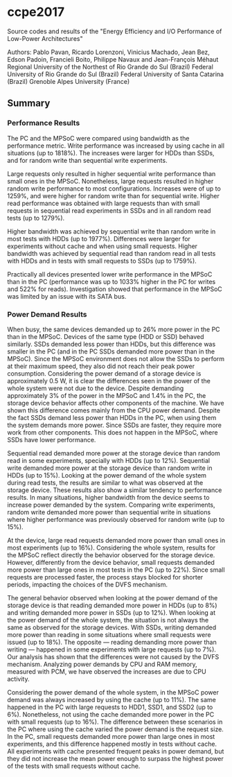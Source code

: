 # ccpe2017

Source codes and results of the "Energy Efficiency and I/O Performance of Low-Power Architectures"

Authors: Pablo Pavan, Ricardo Lorenzoni, Vinicius Machado, Jean Bez, Edson Padoin, Francieli Boito, Philippe Navaux and Jean-François Méhaut
Regional University of the Northest of Rio Grande do Sul (Brazil)
Federal University of Rio Grande do Sul (Brazil)
Federal University of Santa Catarina (Brazil)
Grenoble Alpes University (France)

## Summary

### Performance Results

The PC and the MPSoC were compared using bandwidth as the performance metric. Write performance was increased by using cache in all situations (up to 1818%). The increases were larger for HDDs than SSDs, and for random write than sequential write experiments. 

Large requests only resulted in higher sequential write performance than small ones in the MPSoC. Nonetheless, large requests resulted in
higher random write performance to most configurations. Increases were of up to 1259%, and were higher for random write than for sequential write. 
Higher read performance was obtained
with large requests than with small requests in sequential read experiments in SSDs and in all random read tests (up to 1279%). 

Higher bandwidth was achieved by sequential write than random write in most tests with
HDDs (up to 1977%). Differences were larger for experiments without cache and when using small requests. Higher bandwidth was achieved by sequential read than random read in all tests with HDDs
and in tests with small requests to SSDs (up to 1759%). 

Practically all devices presented lower write performance in the MPSoC than in the PC (performance was up to 1033% higher in the PC for writes and 522% for reads). Investigation showed that performance in the MPSoC was limited by an issue with its SATA bus.

### Power Demand Results

When busy, the same devices demanded up to 26% more power in the PC than in the MPSoC. Devices of the same type (HDD or SSD) behaved similarly. SSDs demanded less power than
HDDs, but this difference was smaller in the PC (and in the PC SSDs demanded more power than in
the MPSoC). Since the MPSoC environment does not allow the SSDs to perform at their maximum
speed, they also did not reach their peak power consumption.
Considering the power demand of a storage device is approximately 0.5 W, it is clear the
differences seen in the power of the whole system were not due to the device. Despite demanding approximately 3% of the power in the MPSoC and 1.4% in the PC, the storage
device behavior affects other components of the machine. We have shown this difference comes mainly from the CPU power demand.
Despite the fact SSDs demand less power than HDDs in the PC, when
using them the system demands more power. Since SSDs are faster,
they require more work from other components. This does not happen in the MPSoC, where SSDs
have lower performance.

Sequential read demanded more power at the storage device than random read in some
experiments, specially with HDDs (up to 12%). Sequential write demanded more
power at the storage device than random write in HDDs (up to 15%). Looking at the power demand of the whole system during read tests, the results are similar
to what was observed at the storage device. These results also show a similar tendency to performance results. In many situations, higher bandwidth from the device seems to increase power
demanded by the system.
Comparing write experiments, random write demanded more power than sequential write in
situations where higher performance was previously observed for random write (up to 15%).

At the device, large read requests demanded more power than small ones in most experiments (up to 16%). Considering the whole system, results for the MPSoC reflect directly the behavior observed
for the storage device. However, differently from the device behavior, small requests demanded more power than
large ones in most tests in the PC (up to 22%). Since small requests are processed faster, the process stays blocked for
shorter periods, impacting the choices of the DVFS mechanism.

The general behavior observed when looking at the power demand of the storage device is
that reading demanded more power in HDDs (up to 8%) and writing demanded more power
in SSDs (up to 12%). When looking at the power demand of the whole system, the situation is
not always the same as observed for the storage devices. With SSDs, writing demanded more power than reading in some situations where small
requests were issued (up to 18%). The opposite — reading demanding more power than writing — happened
in some experiments with large requests (up to 7%). Our analysis has shown that the differences were not caused by the DVFS mechanism. Analyzing power demands by CPU and
RAM memory, measured with PCM, we have observed the increases are due to CPU activity.

Considering the power demand of the whole system, in the MPSoC power demand was always
increased by using the cache (up to 11%). The same happened in the PC with large requests to
HDD1, SSD1, and SSD2 (up to 6%). Nonetheless, not using the cache demanded more power in the PC with small requests (up to 16%). The difference between these scenarios in the PC where using the cache varied the power
demand is the request size. In the PC, small requests
demanded more power than large ones in most experiments, and this difference happened mostly
in tests without cache. All
experiments with cache presented frequent peaks in power demand, but they did not increase the
mean power enough to surpass the highest power of the tests with small requests without cache.




